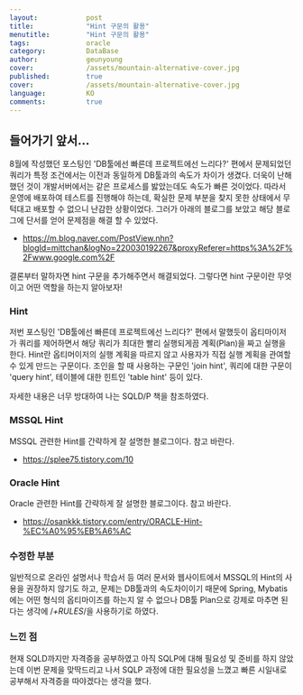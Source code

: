 ```yaml
---
layout:            post
title:             "Hint 구문의 활용"
menutitle:         "Hint 구문의 활용"
tags:              oracle
category:          DataBase
author:            geunyoung
cover:             /assets/mountain-alternative-cover.jpg
published:         true
cover:             /assets/mountain-alternative-cover.jpg
language:          KO
comments:          true
---
```


## 들어가기 앞서...

8월에 작성했던 포스팅인 'DB툴에선 빠른데 프로젝트에선 느리다?' 편에서 문제되었던 쿼리가 특정 조건에서는 이전과 동일하게 DB툴과의 속도가 차이가 생겼다.
더욱이 난해했던 것이 개발서버에서는 같은 프로세스를 밣았는데도 속도가 빠른 것이었다.
따라서 운영에 배포하여 테스트를 진행해야 하는데, 확실한 문제 부분을 찾지 못한 상태에서 무턱대고 배포할 수 없으니 난감한 상황이었다.
그러가 아래의 블로그를 보았고 해당 블로그에 단서를 얻어 문제점을 해결 할 수 있었다.
 - https://m.blog.naver.com/PostView.nhn?blogId=mittchan&logNo=220030192267&proxyReferer=https%3A%2F%2Fwww.google.com%2F

결론부터 말하자면 hint 구문을 추가해주면서 해결되었다. 
그렇다면 hint 구문이란 무엇이고 어떤 역할을 하는지 알아보자!


### Hint

저번 포스팅인 'DB툴에선 빠른데 프로젝트에선 느리다?' 편에서 말했듯이 옵티마이저가 쿼리를 제어하면서 해당 쿼리가 최대한 빨리 실행되게끔 계획(Plan)을 짜고 실행을 한다.
Hint란 옵티머이저의 실행 계획을 따르지 않고 사용자가 직접 실행 계획을 관여할 수 있게 만드는 구문이다.
조인을 할 때 사용하는 구문인 'join hint', 쿼리에 대한 구문이 'query hint', 테이블에 대한 힌트인 'table hint' 등이 있다.

자세한 내용은 너무 방대하여 나는 SQLD/P 책을 참조하였다.


### MSSQL Hint

MSSQL 관련한 Hint를 간략하게 잘 설명한 블로그이다. 참고 바란다.
 - https://splee75.tistory.com/10


### Oracle Hint

Oracle 관련한 Hint를 간략하게 잘 설명한 블로그이다. 참고 바란다.
 - https://osankkk.tistory.com/entry/ORACLE-Hint-%EC%A0%95%EB%A6%AC


### 수정한 부분

일반적으로 온라인 설명서나 학습서 등 여러 문서와 웹사이트에서 MSSQL의 Hint의 사용을 권장하지 않기도 하고, 문제는 DB툴과의 속도차이이기 때문에 Spring, Mybatis에는 어떤 형식의 옵티마이즈를 하는지 알 수 없으나 DB툴 Plan으로 강제로 마추면 된다는 생각에 /*+RULES*/을 사용하기로 하였다.


### 느낀 점

현재 SQLD까지만 자격증을 공부하였고 아직 SQLP에 대해 필요성 및 준비를 하지 않았는데 이번 문제을 맞딱드리고 나서 SQLP 과정에 대한 필요성을 느꼈고 빠른 시일내로 공부해서 자격증을 따야겠다는 생각을 했다.
